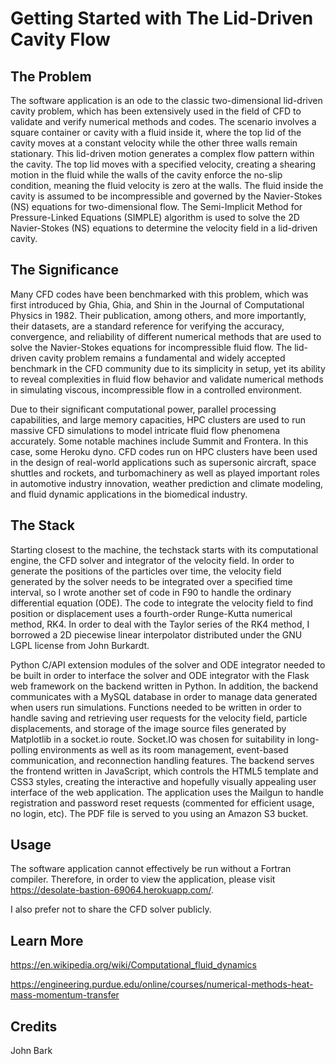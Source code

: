 # Getting Started with The Lid-Driven Cavity Flow

## The Problem

The software application is an ode to the classic two-dimensional lid-driven cavity problem, which has been extensively used in the field of CFD to validate and verify numerical methods and codes. The scenario involves a square container or cavity with a fluid inside it, where the top lid of the cavity moves at a constant velocity while the other three walls remain stationary. This lid-driven motion generates a complex flow pattern within the cavity. The top lid moves with a specified velocity, creating a shearing motion in the fluid while the walls of the cavity enforce the no-slip condition, meaning the fluid velocity is zero at the walls. The fluid inside the cavity is assumed to be incompressible and governed by the Navier-Stokes (NS) equations for two-dimensional flow. The Semi-Implicit Method for Pressure-Linked Equations (SIMPLE) algorithm is used to solve the 2D Navier-Stokes (NS) equations to determine the velocity field in a lid-driven cavity.

## The Significance

Many CFD codes have been benchmarked with this problem, which was first introduced by Ghia, Ghia, and Shin in the Journal of Computational Physics in 1982. Their publication, among others, and more importantly, their datasets, are a standard reference for verifying the accuracy, convergence, and reliability of different numerical methods that are used to solve the Navier-Stokes equations for incompressible fluid flow. The lid-driven cavity problem remains a fundamental and widely accepted benchmark in the CFD community due to its simplicity in setup, yet its ability to reveal complexities in fluid flow behavior and validate numerical methods in simulating viscous, incompressible flow in a controlled environment.

Due to their significant computational power, parallel processing capabilities, and large memory capacities, HPC clusters are used to run massive CFD simulations to model intricate fluid flow phenomena accurately. Some notable machines include Summit and Frontera. In this case, some Heroku dyno. CFD codes run on HPC clusters have been used in the design of real-world applications such as supersonic aircraft, space shuttles and rockets, and turbomachinery as well as played important roles in automotive industry innovation, weather prediction and climate modeling, and fluid dynamic applications in the biomedical industry.

## The Stack
Starting closest to the machine, the techstack starts with its computational engine, the CFD solver and integrator of the velocity field. In order to generate the positions of the particles over time, the velocity field generated by the solver needs to be integrated over a specified time interval, so I wrote another set of code in F90 to handle the ordinary differential equation (ODE). The code to integrate the velocity field to find position or displacement uses a fourth-order Runge-Kutta numerical method, RK4. In order to deal with the Taylor series of the RK4 method, I borrowed a 2D piecewise linear interpolator distributed under the GNU LGPL license from John Burkardt.

Python C/API extension modules of the solver and ODE integrator needed to be built in order to interface the solver and ODE integrator with the Flask web framework on the backend written in Python. In addition, the backend communicates with a MySQL database in order to manage data generated when users run simulations. Functions needed to be written in order to handle saving and retrieving user requests for the velocity field, particle displacements, and storage of the image source files generated by Matplotlib in a socket.io route. Socket.IO was chosen for suitability in long-polling environments as well as its room management, event-based communication, and reconnection handling features. The backend serves the frontend written in JavaScript, which controls the HTML5 template and CSS3 styles, creating the interactive and hopefully visually appealing user interface of the web application. The application uses the Mailgun to handle registration and password reset requests (commented for efficient usage, no login, etc). The PDF file is served to you using an Amazon S3 bucket.

## Usage

The software application cannot effectively be run without a Fortran compiler. Therefore, in order to view the application, please visit https://desolate-bastion-69064.herokuapp.com/.

I also prefer not to share the CFD solver publicly.

## Learn More

https://en.wikipedia.org/wiki/Computational_fluid_dynamics

https://engineering.purdue.edu/online/courses/numerical-methods-heat-mass-momentum-transfer

## Credits

John Bark



